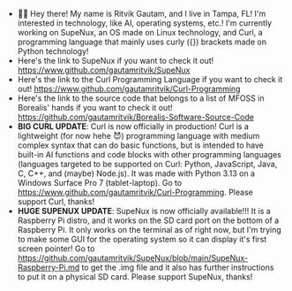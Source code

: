 - ✌🏼 Hey there! My name is Ritvik Gautam, and I live in Tampa, FL! I'm interested in technology, like AI, operating systems, etc.! I'm currently working on SupeNux, an OS made on Linux technology, and Curl, a programming language that mainly uses curly ({}) brackets made on Python technology!
- Here's the link to SupeNux if you want to check it out! https://www.github.com/gautamritvik/SupeNux
- Here's the link to the Curl Programming Language if you want to check it out! https://www.github.com/gautamritvik/Curl-Programming
- Here's the link to the source code that belongs to a list of MFOSS in Borealis' hands if you want to check it out! https://github.com/gautamritvik/Borealis-Software-Source-Code
- **BIG CURL UPDATE**: Curl is now officially in production! Curl is a lightweight (for now hehe 😈) programming language with medium complex syntax that can do basic functions, but is intended to have built-in AI functions and code blocks with other programming languages (languages targeted to be supported on Curl: Python, JavaScript, Java, C, C++, and (maybe) Node.js). It was made with Python 3.13 on a Windows Surface Pro 7 (tablet-laptop). Go to https://www.github.com/gautamritvik/Curl-Programming. Please support Curl, thanks!
- **HUGE SUPENUX UPDATE**: SupeNux is now officially available!!! It is a Raspberry Pi distro, and it works on the SD card port on the bottom of a Raspberry Pi. It only works on the terminal as of right now, but I'm trying to make some GUI for the operating system so it can display it's first screen pointer! Go to https://github.com/gautamritvik/SupeNux/blob/main/SupeNux-Raspberry-Pi.md to get the .img file and it also has further instructions to put it on a physical SD card. Please support SupeNux, thanks!
